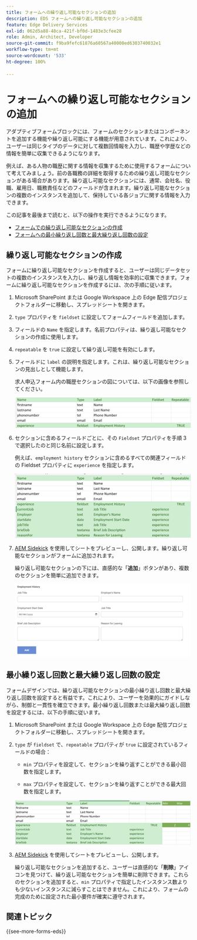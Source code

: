 ```yaml
---
title: フォームへの繰り返し可能なセクションの追加
description: EDS フォームへの繰り返し可能なセクションの追加
feature: Edge Delivery Services
exl-id: 062d5a88-48ca-421f-bf0d-1483e3cfee28
role: Admin, Architect, Developer
source-git-commit: f9ba9fefc61876a60567a40000ed6303740032e1
workflow-type: tm+mt
source-wordcount: '533'
ht-degree: 100%

---
```


# フォームへの繰り返し可能なセクションの追加

アダプティブフォームブロックには、フォームのセクションまたはコンポーネントを追加する機能や繰り返し可能にする機能が用意されています。これにより、ユーザーは同じタイプのデータに対して複数回情報を入力し、職歴や学歴などの情報を簡単に収集できるようになります。

例えば、ある人物の職歴に関する情報を収集するために使用するフォームについて考えてみましょう。前の各職務の詳細を取得するための繰り返し可能なセクションがある場合があります。繰り返し可能なセクションには、通常、会社名、役職、雇用日、職務責任などのフィールドが含まれます。繰り返し可能なセクションの複数のインスタンスを追加して、保持している各ジョブに関する情報を入力できます。

この記事を最後まで読むと、以下の操作を実行できるようになります。

* [フォームでの繰り返し可能なセクションの作成](#add-repeatable-sections-to-a-form)
* [フォームへの最小繰り返し回数と最大繰り返し回数の設定](#set-minimum-or-maximum-number-of-repetitions-for-a-repeatable-section)

## 繰り返し可能なセクションの作成

フォームに繰り返し可能なセクションを作成すると、ユーザーは同じデータセットの複数のインスタンスを入力し、繰り返し情報を効率的に収集できます。フォームに繰り返し可能なセクションを作成するには、次の手順に従います。

1. Microsoft SharePoint または Google Workspace 上の Edge 配信プロジェクトフォルダーに移動し、スプレッドシートを開きます。

1. `type` プロパティを `fieldset` に設定してフォームフィールドを追加します。
1. フィールドの `Name` を指定します。名前プロパティは、繰り返し可能なセクションの作成に使用します。
1. `repeatable` を `true` に設定して繰り返し可能を有効にします。
1. フィールドに `label` の説明を指定します。これは、繰り返し可能なセクションの見出しとして機能します。

   求人申込フォーム内の職歴セクションの図については、以下の画像を参照してください。

   ![](/help/edge/assets/repeatable-section-example-job-application-form.png)

1. セクションに含めるフィールドごとに、その `Fieldset` プロパティを手順 3 で選択したのと同じ名前に設定します。

   例えば、`employment history` セクションに含めるすべての関連フィールドの Fieldset プロパティに `experience` を指定します。

   ![繰り返し可能なセクションフィールドとそのプロパティの例](/help/edge/assets/repeatable-section--mention-fieldset-name-example-job-application-form.png)

1. [AEM Sidekick](https://www.aem.live/developer/tutorial#preview-and-publish-your-content) を使用してシートをプレビューし、公開します。繰り返し可能なセクションがフォームに追加されます。

   繰り返し可能なセクションの下には、直感的な「**追加**」ボタンがあり、複数のセクションを簡単に追加できます。

   ![繰り返し可能なセクションの「追加」ボタンで複数のセクションを追加](/help/edge/assets/repeatable-section-example.png)


## 最小繰り返し回数と最大繰り返し回数の設定

フォームデザインでは、繰り返し可能なセクションの最小繰り返し回数と最大繰り返し回数を設定すると有益です。これにより、ユーザーを効果的にガイドしながら、制御と一貫性を確立できます。最小繰り返し回数または最大繰り返し回数を設定するには、以下の手順に従います。

1. Microsoft SharePoint または Google Workspace 上の Edge 配信プロジェクトフォルダーに移動し、スプレッドシートを開きます。

1. `type` が `fieldset` で、`repeatable` プロパティが `true` に設定されているフィールドの場合：

   * `min` プロパティを設定して、セクションを繰り返すことができる最小回数を指定します。

   * `max` プロパティを設定して、セクションを繰り返すことができる最大回数を指定します。

   ![min プロパティと max プロパティを設定して、セクションを繰り返すことができる回数を指定](/help/edge/assets/repeatable-section-set-min-max.png)

1. [AEM Sidekick](https://www.aem.live/developer/tutorial#preview-and-publish-your-content) を使用してシートをプレビューし、公開します。

   繰り返し可能なセクションを追加すると、ユーザーは直感的な「**削除**」アイコンを見つけて、繰り返し可能なセクションを簡単に削除できます。これらのセクションを追加すると、`min` プロパティで指定したインスタンス数よりも少ないインスタンスに減らすことはできません。これにより、フォームの完成のために設定された最小要件が確実に遵守されます。

<!--

For example, consider a form used to collect information from users applying for a loan. . You may have a repeatable section for capturing details of each co-applicant. The repeatable section would typically contain fields such as co-co-applicant

The form allows users to provide personal information, including details of the co-applicants. Users can enter details for co-applicants, with this section being repeatable.

![Repeatable sections in forms](/help/forms/assets/eds-repeatable.png)

## Prerequisites

The [Adaptive Forms Block is enabled](/help/edge/docs/forms/create-forms.md) for your Edge Delivery Services project. 

## Add a repeatable section to a form 

Let's take an example of a loan application form. The form enables users to submit personal information. You can include co-applicant details using repeatable sections, with the option to add a minimum and maximum of three co-applicant sections.

"_You can use a Microsoft Excel file on your SharePoint Site or Google Sheet file on Google Drive to develop a form. Examples in this document are based on a [Microsoft Excel file on your SharePoint Site](https://www.aem.live/docs/setup-customer-SharePoint)._" 


To add repeatable sections in Edge Delivery:

1. [Author a form using Microsoft Excel](#author-form)
2. [Preview and publish the form](#preview-form)

### Author a form using Microsoft Excel {#author-form}

1. Go to your Edge Deliver project folder on Microsoft SharePoint or Google Workspace and open your spreadsheet. For example, open an a spreadsheet named `loan-application.xlsx`.

1. Add a new columns labeled `Repeatable` to the sheet contaning your form fields. By default, the `shared-default` sheet contains the form fields.  

1. Add new columns labeled as `Repeatable`, `Min`, and `Max` in your Microsoft Excel file.
1. Specify the value for the `Repeatable` column as `True` for the fieldset that you want to make repeatable.
1. Specify the values for the `Min` and `Max` columns. The `Min` value represents the minimum number of occurrences for which the panel repeats, while the `Max` value represents the maximum number of occurrences for which the panel repeats.
1. Save your Microsoft Excel file.
     
>[!NOTE]
>
> Here is the [Loan application](/help/forms/assets/loan-application.xlsx) excel sheet for your reference. 

### Preview/Publish the form using your Edge Delivery Service

1. Open or create new document file in a Microsft SharePoint Site to embed the Excel sheet  in it using a `Form Block`. For example, open the `index` file and add a `Form Block`.
2. Open the command prompt, navigate to your AEM Edge Delivery project directory on your local machine, and execute the command as `aem up`.

The form is accessible at `https://localhost:3000`, where clicking the `Add` button adds new repeatable section for entering co-applicant details. You can also delete the the repeatable section by clicking the `Delete` button. 

>[!NOTE]
>
> If you encounter a "Page Not Found" error while accessing your form at localhost, add the directory name of the Microsoft SharePoint Site in front of the URL where your form is located. For example, `http://localhost:3000/<dir-name>/`

-->


## 関連トピック

{{see-more-forms-eds}}
